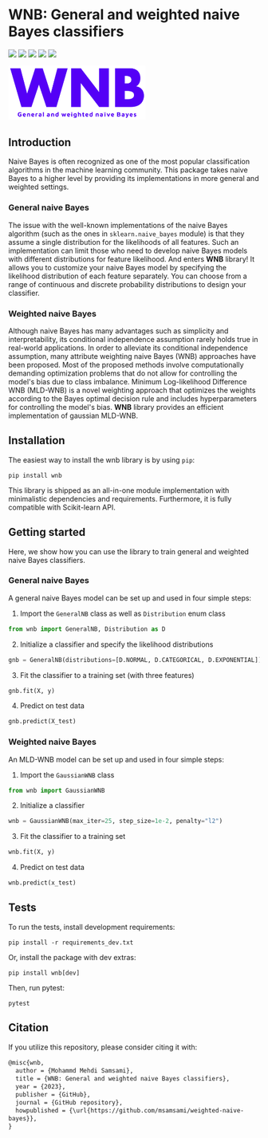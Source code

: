 # WNB: General and weighted naive Bayes classifiers

![](https://img.shields.io/badge/version-v0.2.0-green)
![](https://img.shields.io/badge/python-3.7%20%7C%203.8%20%7C%203.9%20%7C%203.10%20%7C%203.11-blue)
![](https://github.com/msamsami/weighted-naive-bayes/actions/workflows/python-publish.yml/badge.svg)
[![](https://img.shields.io/pypi/v/wnb)](https://pypi.org/project/wnb/)
![](https://img.shields.io/pypi/dm/wnb)


<p>
<img src="https://raw.githubusercontent.com/msamsami/weighted-naive-bayes/main/docs/logo.png" alt="wnb logo" width="275" />
<br>
</p>

## Introduction
Naive Bayes is often recognized as one of the most popular classification algorithms in the machine learning community.
This package takes naive Bayes to a higher level by providing its implementations in more general and weighted settings.

### General naive Bayes
The issue with the well-known implementations of the naive Bayes algorithm (such as the ones in `sklearn.naive_bayes`
module) is that they assume a single distribution for the likelihoods of all features. Such an implementation can limit 
those who need to develop naive Bayes models with different distributions for feature likelihood. And enters **WNB** library!
It allows you to customize your naive Bayes model by specifying the likelihood distribution of each feature separately.
You can choose from a range of continuous and discrete probability distributions to design your classifier.

### Weighted naive Bayes
Although naive Bayes has many advantages such as simplicity and interpretability, its conditional independence assumption
rarely holds true in real-world applications. In order to alleviate its conditional independence assumption, many attribute
weighting naive Bayes (WNB) approaches have been proposed. Most of the proposed methods involve computationally demanding
optimization problems that do not allow for controlling the model's bias due to class imbalance. Minimum Log-likelihood
Difference WNB (MLD-WNB) is a novel weighting approach that optimizes the weights according to the Bayes optimal decision
rule and includes hyperparameters for controlling the model's bias. **WNB** library provides an efficient implementation
of gaussian MLD-WNB.

## Installation
The easiest way to install the wnb library is by using `pip`:
```
pip install wnb
```
This library is shipped as an all-in-one module implementation with minimalistic dependencies and requirements. 
Furthermore, it is fully compatible with Scikit-learn API.

## Getting started
Here, we show how you can use the library to train general and weighted naive Bayes classifiers. 

### General naive Bayes

A general naive Bayes model can be set up and used in four simple steps:

1. Import the `GeneralNB` class as well as `Distribution` enum class
```python
from wnb import GeneralNB, Distribution as D
```

2. Initialize a classifier and specify the likelihood distributions
```python
gnb = GeneralNB(distributions=[D.NORMAL, D.CATEGORICAL, D.EXPONENTIAL])
```

3. Fit the classifier to a training set (with three features)
```python
gnb.fit(X, y)
```

4. Predict on test data
```python
gnb.predict(X_test)
```

### Weighted naive Bayes

An MLD-WNB model can be set up and used in four simple steps:

1. Import the `GaussianWNB` class
```python
from wnb import GaussianWNB
```

2. Initialize a classifier
```python
wnb = GaussianWNB(max_iter=25, step_size=1e-2, penalty="l2")
```

3. Fit the classifier to a training set
```python
wnb.fit(X, y)
```

4. Predict on test data
```python
wnb.predict(x_test)
```

## Tests
To run the tests, install development requirements:
```
pip install -r requirements_dev.txt
```

Or, install the package with dev extras:
```
pip install wnb[dev]
```

Then, run pytest:
```
pytest
```

## Citation
If you utilize this repository, please consider citing it with:

```
@misc{wnb,
  author = {Mohammd Mehdi Samsami},
  title = {WNB: General and weighted naive Bayes classifiers},
  year = {2023},
  publisher = {GitHub},
  journal = {GitHub repository},
  howpublished = {\url{https://github.com/msamsami/weighted-naive-bayes}},
}
```